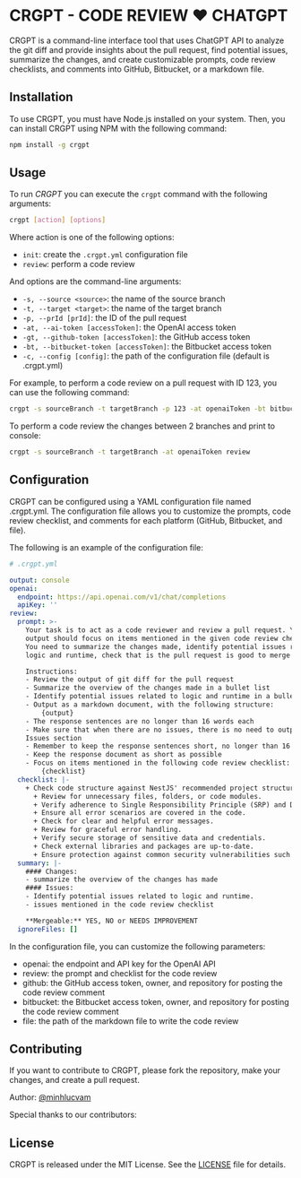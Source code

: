# CRGPT - CODE REVIEW :heart: CHATGPT

CRGPT is a command-line interface tool that uses ChatGPT API to analyze the git diff and provide insights about the pull request, find potential issues, summarize the changes, and create customizable prompts, code review checklists, and comments into GitHub, Bitbucket, or a markdown file.

## Installation

To use CRGPT, you must have Node.js installed on your system. Then, you can install CRGPT using NPM with the following command:

```bash
npm install -g crgpt
```

## Usage

To run *CRGPT* you can execute the `crgpt` command with the following arguments:

```bash
crgpt [action] [options]
```

Where action is one of the following options:

- `init`: create the `.crgpt.yml` configuration file
- `review`: perform a code review

And options are the command-line arguments:

- `-s, --source <source>`: the name of the source branch
- `-t, --target <target>`: the name of the target branch
- `-p, --prId [prId]`: the ID of the pull request
- `-at, --ai-token [accessToken]`: the OpenAI access token
- `-gt, --github-token [accessToken]`: the GitHub access token
- `-bt, --bitbucket-token [accessToken]`: the Bitbucket access token
- `-c, --config [config]`: the path of the configuration file (default is .crgpt.yml)

For example, to perform a code review on a pull request with ID 123, you can use the following command:

```bash
crgpt -s sourceBranch -t targetBranch -p 123 -at openaiToken -bt bitbucketToken review

```

To perform a code review the changes between 2 branches and print to console:

```bash
crgpt -s sourceBranch -t targetBranch -at openaiToken review

```

## Configuration

CRGPT can be configured using a YAML configuration file named .crgpt.yml. The configuration file allows you to customize the prompts, code review checklist, and comments for each platform (GitHub, Bitbucket, and file).

The following is an example of the configuration file:

```yml
# .crgpt.yml

output: console
openai:
  endpoint: https://api.openai.com/v1/chat/completions
  apiKey: ''
review:
  prompt: >-
    Your task is to act as a code reviewer and review a pull request. Your
    output should focus on items mentioned in the given code review checklist.
    You need to summarize the changes made, identify potential issues related to
    logic and runtime, check that is the pull request is good to merge or not.

    Instructions:
    - Review the output of git diff for the pull request 
    - Summarize the overview of the changes made in a bullet list
    - Identify potential issues related to logic and runtime in a bullet list
    - Output as a markdown document, with the following structure:
        {output}
    - The response sentences are no longer than 16 words each
    - Make sure that when there are no issues, there is no need to output the
    Issues section
    - Remember to keep the response sentences short, no longer than 16 words each:
    - Keep the response document as short as possible
    - Focus on items mentioned in the following code review checklist:
        {checklist}
  checklist: |-
    + Check code structure against NestJS' recommended project structure.
      + Review for unnecessary files, folders, or code modules.
      + Verify adherence to Single Responsibility Principle (SRP) and Don't Repeat Yourself (DRY) principle.
      + Ensure all error scenarios are covered in the code.
      + Check for clear and helpful error messages.
      + Review for graceful error handling.
      + Verify secure storage of sensitive data and credentials.
      + Check external libraries and packages are up-to-date.
      + Ensure protection against common security vulnerabilities such as SQL injection and XSS.
  summary: |-
    #### Changes:
    - summarize the overview of the changes has made
    #### Issues:    
    - Identify potential issues related to logic and runtime.
    - issues mentioned in the code review checklist

    **Mergeable:** YES, NO or NEEDS IMPROVEMENT
  ignoreFiles: []


```

In the configuration file, you can customize the following parameters:

- openai: the endpoint and API key for the OpenAI API
- review: the prompt and checklist for the code review
- github: the GitHub access token, owner, and repository for posting the code review comment
- bitbucket: the Bitbucket access token, owner, and repository for posting the code review comment
- file: the path of the markdown file to write the code review

## Contributing

If you want to contribute to CRGPT, please fork the repository, make your changes, and create a pull request.

Author: [@minhlucvam](https://github.com/minhlucvan)

Special thanks to our contributors: 

## License
CRGPT is released under the MIT License. See the [LICENSE](./LICENSE) file for details.


